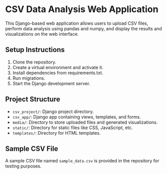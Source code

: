 # CSV Data Analysis Web Application

This Django-based web application allows users to upload CSV files, perform data analysis using pandas and numpy, and display the results and visualizations on the web interface.

## Setup Instructions

1. Clone the repository.
2. Create a virtual environment and activate it.
3. Install dependencies from requirements.txt.
4. Run migrations.
5. Start the Django development server.

## Project Structure

- `csv_project/`: Django project directory.
- `csv_app/`: Django app containing views, templates, and forms.
- `media/`: Directory to store uploaded files and generated visualizations.
- `static/`: Directory for static files like CSS, JavaScript, etc.
- `templates/`: Directory for HTML templates.

## Sample CSV File

A sample CSV file named `sample_data.csv` is provided in the repository for testing purposes.
